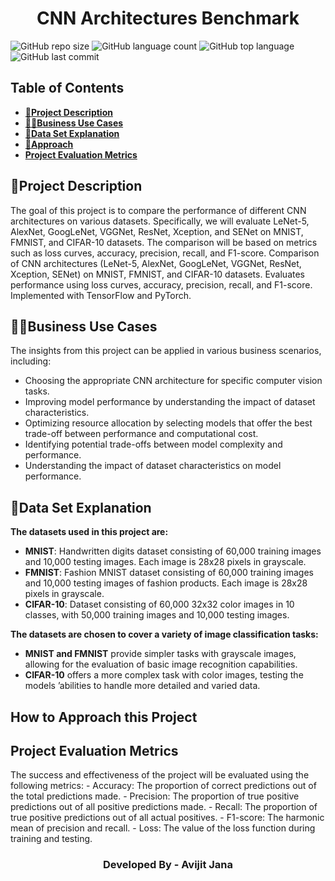 <h1 align="center">CNN Architectures Benchmark</h1>

![GitHub repo size](https://img.shields.io/github/repo-size/Avijit-Jana/cnn-architectures-benchmark?style=plastic)
![GitHub language count](https://img.shields.io/github/languages/count/Avijit-Jana/cnn-architectures-benchmark?style=plastic)
![GitHub top language](https://img.shields.io/github/languages/top/Avijit-Jana/cnn-architectures-benchmark?style=plastic)
![GitHub last commit](https://img.shields.io/github/last-commit/Avijit-Jana/cnn-architectures-benchmark?color=red&style=plastic)

<h2>Table of Contents</h2>

- [📖**Project Description**](#project-description)
- [🧑‍💼**Business Use Cases**](#business-use-cases)
- [📁**Data Set Explanation**](#data-set-explanation)
- [🚩**Approach**](#how-to-approach-this-project)
- [**Project Evaluation Metrics**](#project-evaluation-metrics)

## 📖Project Description

The goal of this project is to compare the performance of different CNN architectures on
various datasets. Specifically, we will evaluate LeNet-5, AlexNet, GoogLeNet, VGGNet,
ResNet, Xception, and SENet on MNIST, FMNIST, and CIFAR-10 datasets. The comparison
will be based on metrics such as loss curves, accuracy, precision, recall, and F1-score.
Comparison of CNN architectures (LeNet-5, AlexNet, GoogLeNet, VGGNet, ResNet, Xception, SENet) on MNIST, FMNIST, and CIFAR-10 datasets. Evaluates performance using loss curves, accuracy, precision, recall, and F1-score. Implemented with TensorFlow and PyTorch.

## 🧑‍💼Business Use Cases

The insights from this project can be applied in various business scenarios, including:

- Choosing the appropriate CNN architecture for specific computer vision tasks.
- Improving model performance by understanding the impact of dataset characteristics.
- Optimizing resource allocation by selecting models that offer the best trade-off between performance and computational cost.
- Identifying potential trade-offs between model complexity and performance.
- Understanding the impact of dataset characteristics on model performance.

## 📁Data Set Explanation

**The datasets used in this project are:**

- **MNIST**: Handwritten digits dataset consisting of 60,000 training images and 10,000 testing images. Each image is 28x28 pixels in grayscale.
- **FMNIST**: Fashion MNIST dataset consisting of 60,000 training images and 10,000 testing images of fashion products. Each image is 28x28 pixels in grayscale.
- **CIFAR-10**: Dataset consisting of 60,000 32x32 color images in 10 classes, with 50,000 training images and 10,000 testing images.

**The datasets are chosen to cover a variety of image classification tasks:**

- **MNIST and FMNIST** provide simpler tasks with grayscale images, allowing for the evaluation of basic image recognition capabilities.
- **CIFAR-10** offers a more complex task with color images, testing the models ’abilities to handle more detailed and varied data.

## How to Approach this Project

## Project Evaluation Metrics

The success and effectiveness of the project will be evaluated using the following metrics: - Accuracy: The proportion of correct predictions out of the total predictions made. - Precision: The proportion of true positive predictions out of all positive predictions made. - Recall: The proportion of true positive predictions out of all actual positives. - F1-score: The harmonic mean of precision and recall. - Loss: The value of the loss function during training and testing. 
<h3 align="middle">Developed By - Avijit Jana</h3>